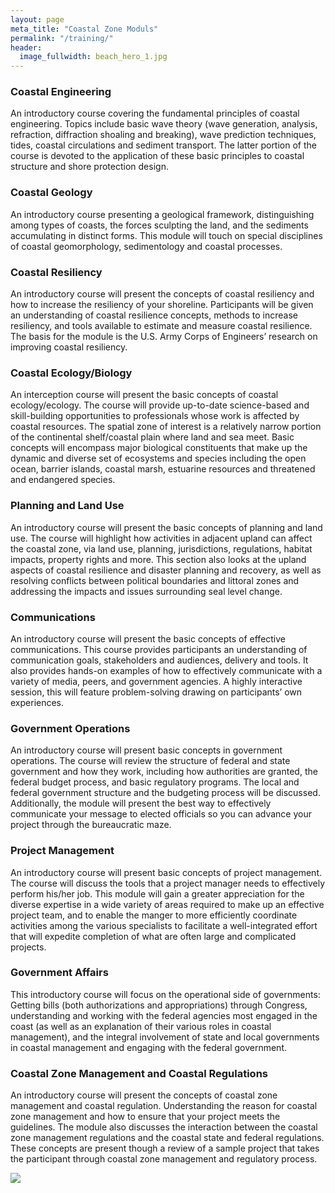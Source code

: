 ```yaml
---
layout: page
meta_title: "Coastal Zone Moduls"
permalink: "/training/"
header:
  image_fullwidth: beach_hero_1.jpg
---
```


<h3>Coastal Engineering</h3>
<p>An introductory course covering the fundamental principles of coastal engineering. Topics include basic wave theory (wave generation, analysis, refraction, diffraction shoaling and breaking), wave prediction techniques, tides, coastal circulations and sediment transport. The latter portion of the course is devoted to the application of these basic principles to coastal structure and shore protection design.</p>

<h3>Coastal Geology</h3>
<p>An introductory course presenting a geological framework, distinguishing among types of coasts, the forces sculpting the land, and the sediments accumulating in distinct forms.  This module will touch on special disciplines of coastal geomorphology, sedimentology and coastal processes.</p>

<h3>Coastal Resiliency</h3>
<p>An introductory course will present the concepts of coastal resiliency and how to increase the resiliency of your shoreline.  Participants will be given an understanding of coastal resilience concepts, methods to increase resiliency, and tools available to estimate and measure coastal resilience.  The basis for the module is the U.S. Army Corps of Engineers’ research on improving coastal resiliency.</p>

<h3>Coastal Ecology/Biology</h3>
<p>An interception course will present the basic concepts of coastal ecology/ecology.  The course will provide up-to-date science-based and skill-building opportunities to professionals whose work is affected by coastal resources. The spatial zone of interest is a relatively narrow portion of the continental shelf/coastal plain where land and sea meet. Basic concepts will encompass major biological constituents that make up the dynamic and diverse set of ecosystems and species including the open ocean, barrier islands, coastal marsh, estuarine resources and threatened and endangered species.</p>

<h3>Planning and Land Use</h3>
<p>An introductory course will present the basic concepts of planning and land use.  The course will highlight how activities in adjacent upland can affect the coastal zone, via land use, planning, jurisdictions, regulations, habitat impacts, property rights and more. This section also looks at the upland aspects of coastal resilience and disaster planning and recovery, as well as resolving conflicts between political boundaries and littoral zones and addressing the impacts and issues surrounding seal level change.</p>

<h3>Communications</h3>
<p>An introductory course will present the basic concepts of effective communications.  This course provides participants an understanding of communication goals, stakeholders and audiences, delivery and tools.  It also provides hands-on examples of how to effectively communicate with a variety of media,  peers, and government agencies.  A highly interactive session, this will feature problem-solving drawing on participants’ own experiences.</p>

<h3>Government Operations</h3>
<p>An introductory course will present basic concepts in government operations.  The course will review the structure of federal and state government and how they work, including how authorities are granted, the federal budget process, and basic regulatory programs.  The local and federal government structure and the budgeting process will be discussed.  Additionally, the module will present the best way to effectively communicate your message to elected officials so you can advance your project through the bureaucratic maze.</p> 

<h3>Project Management</h3>
<p>An introductory course will present basic concepts of project management.  The course will discuss the tools that a project manager needs to effectively perform his/her job.  This module will gain a greater appreciation for the diverse expertise in a wide variety of areas required to make up an effective project team, and to enable the manger to more efficiently coordinate activities among the various specialists to facilitate a well-integrated effort that will expedite completion of what are often large and complicated projects.</p>

<h3>Government Affairs</h3>
<p>This introductory course will focus on the operational side of governments: Getting bills (both authorizations and appropriations) through Congress, understanding and working with the federal agencies most engaged in the coast (as well as an explanation of their various roles in coastal management), and the integral involvement of state and local governments in coastal management and engaging with the federal government.</p>

<h3>Coastal Zone Management and Coastal Regulations</h3>
<p>An introductory course will present the concepts of coastal zone management and coastal regulation.  Understanding the reason for coastal zone management and how to ensure that your project meets the guidelines.  The module also discusses the interaction between the coastal zone management regulations and the coastal state and federal regulations.  These concepts are present though a review of a sample project that takes the participant through coastal zone management and regulatory process.</p>

<img class="logo t60" src="{{ domain }}{{ site.baseurl }}/assets/img/czf_logo.jpg" />